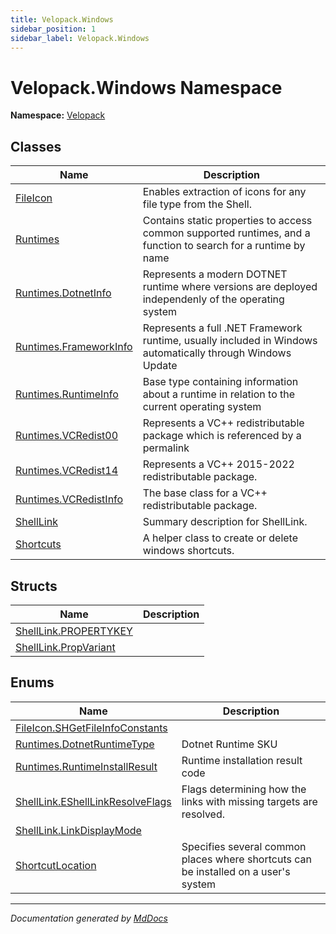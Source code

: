 ```yaml
---
title: Velopack.Windows
sidebar_position: 1
sidebar_label: Velopack.Windows
---
```

<!--  
  <auto-generated>   
    The contents of this file were generated by a tool.  
    Changes to this file may be list if the file is regenerated  
  </auto-generated>   
-->

# Velopack.Windows Namespace

**Namespace:** [Velopack](../index.md)  

## Classes

| Name                                                      | Description                                                                                                    |
| --------------------------------------------------------- | -------------------------------------------------------------------------------------------------------------- |
| [FileIcon](FileIcon/index.md)                             | Enables extraction of icons for any file type from the Shell.                                                  |
| [Runtimes](Runtimes/index.md)                             | Contains static properties to access common supported runtimes, and a function to search for a runtime by name |
| [Runtimes.DotnetInfo](Runtimes/DotnetInfo/index.md)       |  Represents a modern DOTNET runtime where versions are deployed independenly of the operating system           |
| [Runtimes.FrameworkInfo](Runtimes/FrameworkInfo/index.md) |  Represents a full .NET Framework runtime, usually included in Windows automatically through Windows Update    |
| [Runtimes.RuntimeInfo](Runtimes/RuntimeInfo/index.md)     |  Base type containing information about a runtime in relation to the current operating system                  |
| [Runtimes.VCRedist00](Runtimes/VCRedist00/index.md)       |  Represents a VC++ redistributable package which is referenced by a permalink                                  |
| [Runtimes.VCRedist14](Runtimes/VCRedist14/index.md)       |  Represents a VC++ 2015\-2022 redistributable package.                                                         |
| [Runtimes.VCRedistInfo](Runtimes/VCRedistInfo/index.md)   |  The base class for a VC++ redistributable package.                                                            |
| [ShellLink](ShellLink/index.md)                           | Summary description for ShellLink.                                                                             |
| [Shortcuts](Shortcuts/index.md)                           | A helper class to create or delete windows shortcuts.                                                          |

## Structs

| Name                                                    | Description |
| ------------------------------------------------------- | ----------- |
| [ShellLink.PROPERTYKEY](ShellLink/PROPERTYKEY/index.md) |             |
| [ShellLink.PropVariant](ShellLink/PropVariant/index.md) |             |

## Enums

| Name                                                                          | Description                                                                         |
| ----------------------------------------------------------------------------- | ----------------------------------------------------------------------------------- |
| [FileIcon.SHGetFileInfoConstants](FileIcon/SHGetFileInfoConstants/index.md)   |                                                                                     |
| [Runtimes.DotnetRuntimeType](Runtimes/DotnetRuntimeType/index.md)             |  Dotnet Runtime SKU                                                                 |
| [Runtimes.RuntimeInstallResult](Runtimes/RuntimeInstallResult/index.md)       |  Runtime installation result code                                                   |
| [ShellLink.EShellLinkResolveFlags](ShellLink/EShellLinkResolveFlags/index.md) | Flags determining how the links with missing targets are resolved.                  |
| [ShellLink.LinkDisplayMode](ShellLink/LinkDisplayMode/index.md)               |                                                                                     |
| [ShortcutLocation](ShortcutLocation/index.md)                                 | Specifies several common places where shortcuts can be installed on a user's system |

___

*Documentation generated by [MdDocs](https://github.com/ap0llo/mddocs)*
